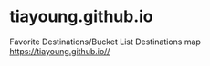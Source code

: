 # tiayoung.github.io
Favorite Destinations/Bucket List Destinations map 
https://tiayoung.github.io//
